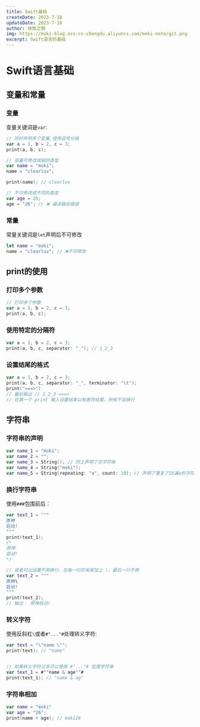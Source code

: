 ```yaml
---
title: Swift基础
createDate: 2023-7-18
updateDate: 2023-7-18
author: 徐牧之啊
img: https://moki-blog.oss-cn-chengdu.aliyuncs.com/moki-note/git.png
excerpt: Swift语言的基础
---
```


# Swift语言基础

## 变量和常量

### 变量

变量关键词是`var`:

```swift
// 同时声明多个变量,使用逗号分隔
var a = 1, b = 2, c = 3;
print(a, b, c);
```

```swift
// 变量可修改成相同类型
var name = "moki";
name = "clearluv";

print(name); // clearluv

// 不可修改成不同的类型
var age = 25;
age = "26"; // ❌ 编译器会报错
```

### 常量

常量关键词是`let`声明后不可修改

```swift
let name = "moki";
name = "clearluv"; // ❌不可修改
```

## print的使用

### 打印多个参数

```swift
// 打印多个参数
var a = 1, b = 2, c = 3;
print(a, b, c);
```

### 使用特定的分隔符

```swift
var a = 1, b = 2, c = 3;
print(a, b, c, separator: "_"); // 1_2_3
```

### 设置结尾的格式

```swift
var a = 1, b = 2, c = 3;
print(a, b, c, separator: "_", terminator: "\t"); 
print("===>")
// 最后输出 // 1_2_3 ===>
// 在第一个 print 输入设置结束以制表符结尾，所有不会换行
```

## 字符串

### 字符串的声明

```swift
var name_1 = "moki";
var name_2 = "";
var name_3 = String(); // 同上声明了空字符串
var name_4 = String("moki");
var name_5 = String(repeating: "a", count: 10); // 声明了重复了10遍a的字符串
```

### 换行字符串

使用`###`包围前后：

```swift
var text_1 = """
原神
启动!
"""
print(text_1);
/*
原神
启动!
*/

// 或者可以设置不用换行，在每一行的末尾加上 \，最后一行不用
var text_2 = """
原神\
启动!
"""
print(text_2);
// 输出： 原神启动!
```

### 转义字符

使用反斜杠`\`或者`#"..."#`处理转义字符:

```swift
var text = "\"name \"";
print(text); // "name"


// 如果转义字符过多可以使用 #"..."# 包围字符串
var text_1 = #""name & age""#
print(text_1); // "name & ag"
```

### 字符串相加

```swift
var name = "moki"
var age = "26";
print(name + age); // moki26 
```



